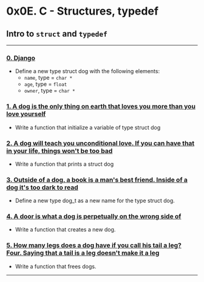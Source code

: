 # 0x0E. C - Structures, typedef

## Intro to `struct` and `typedef`

---

### [0. Django](./dog.h)
* Define a new type struct dog with the following elements:
  * `name`, type = `char *`
  * `age`, type = `float`
  * `owner`, type = `char *`


### [1. A dog is the only thing on earth that loves you more than you love yourself](./1-init_dog.c)
* Write a function that initialize a variable of type struct dog


### [2. A dog will teach you unconditional love. If you can have that in your life, things won't be too bad](./2-print_dog.c)
* Write a function that prints a struct dog


### [3. Outside of a dog, a book is a man's best friend. Inside of a dog it's too dark to read](./dog.h)
* Define a new type dog\_t as a new name for the type struct dog.


### [4. A door is what a dog is perpetually on the wrong side of](./4-new_dog.c)
* Write a function that creates a new dog.


### [5. How many legs does a dog have if you call his tail a leg? Four. Saying that a tail is a leg doesn't make it a leg](./5-free_dog.c)
* Write a function that frees dogs.

---
